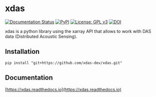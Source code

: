 # xdas

[![Documentation Status](https://readthedocs.org/projects/xdas/badge/?version=latest)](https://xdas.readthedocs.io/en/latest/?badge=latest)
[![PyPI](https://img.shields.io/pypi/v/xdas)](https://pypi.org/project/xdas/)
[![License: GPL v3](https://img.shields.io/badge/License-GPLv3-blue.svg)](https://www.gnu.org/licenses/gpl-3.0)
[![DOI](https://zenodo.org/badge/560867006.svg)](https://zenodo.org/badge/latestdoi/560867006)

xdas is a python library using the xarray API that allows to work with DAS data 
(Distributed Acoustic Sensing).

## Installation

    pip install "git+https://github.com/xdas-dev/xdas.git"

## Documentation

[https://xdas.readthedocs.io](https://xdas.readthedocs.io)
